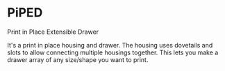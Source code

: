 # PiPED
 Print in Place Extensible Drawer

It's a print in place housing and drawer.
The housing uses dovetails and slots to allow connecting multiple housings together.
This lets you make a drawer array of any size/shape you want to print.